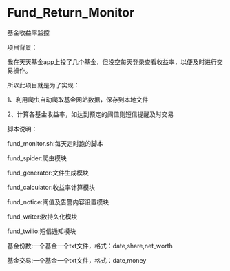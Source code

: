 # Fund_Return_Monitor
基金收益率监控

项目背景：

我在天天基金app上投了几个基金，但没空每天登录查看收益率，以便及时进行交易操作。																										

所以此项目就是为了实现：

1、利用爬虫自动爬取基金网站数据，保存到本地文件

2、计算各基金收益率，如达到预定的阈值则短信提醒及时交易

脚本说明：

fund_monitor.sh:每天定时跑的脚本

fund_spider:爬虫模块

fund_generator:文件生成模块

fund_calculator:收益率计算模块

fund_notice:阈值及告警内容设置模块

fund_writer:数持久化模块

fund_twilio:短信通知模块

基金份数:一个基金一个txt文件，格式：date,share,net_worth

基金交易:一个基金一个txt文件，格式：date,money

